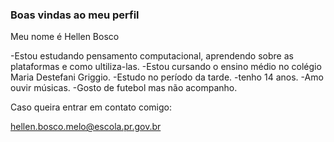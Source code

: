 ### Boas vindas ao meu perfil 

Meu nome é Hellen Bosco

-Estou estudando pensamento computacional, aprendendo sobre as plataformas e como ultiliza-las.
-Estou cursando o ensino médio no colégio Maria Destefani Griggio.
-Estudo no período da tarde.
-tenho 14 anos.
-Amo ouvir músicas.
-Gosto de futebol mas não acompanho.

Caso queira entrar em contato comigo:

hellen.bosco.melo@escola.pr.gov.br

